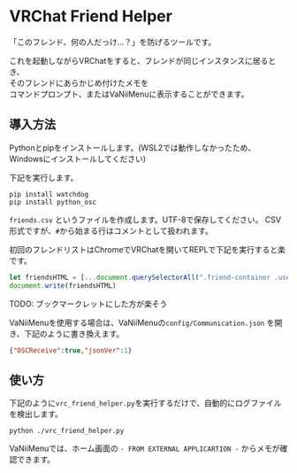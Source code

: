 # VRChat Friend Helper

「このフレンド、何の人だっけ…？」を防げるツールです。

これを起動しながらVRChatをすると、フレンドが同じインスタンスに居るとき、  
そのフレンドにあらかじめ付けたメモを  
コマンドプロンプト、またはVaNiiMenuに表示することができます。

## 導入方法

Pythonとpipをインストールします。(WSL2では動作しなかったため、Windowsにインストールしてください)

下記を実行します。

```
pip install watchdog
pip install python_osc
```

`friends.csv` というファイルを作成します。UTF-8で保存してください。
CSV形式ですが、`#`から始まる行はコメントとして扱われます。

初回のフレンドリストはChromeでVRChatを開いてREPLで下記を実行すると楽です。

``` javascript
let friendsHTML = [...document.querySelectorAll(".friend-container .user-info h6 a")].map(x => x.innerText).join(", <br>")
document.write(friendsHTML)
```

TODO: ブックマークレットにした方が楽そう

VaNiiMenuを使用する場合は、VaNiiMenuの`config/Communication.json` を開き、下記のように書き換えます。

``` json
{"OSCReceive":true,"jsonVer":1}
```

## 使い方

下記のように`vrc_friend_helper.py`を実行するだけで、自動的にログファイルを検出します。

```
python ./vrc_friend_helper.py
```

VaNiiMenuでは、ホーム画面の `- FROM EXTERNAL APPLICARTION -` からメモが確認できます。
